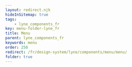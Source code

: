 ```yaml
---
layout: redirect.njk
hideInSitemap: true
tags: 
    - lyne_components_fr
key: menu-folder-lyne_fr
title: Menu
parent: lyne_components_fr
keywords: menu
order: 250
redirect: /fr/design-system/lyne/components/menu/menu/
folder: true
---
```

